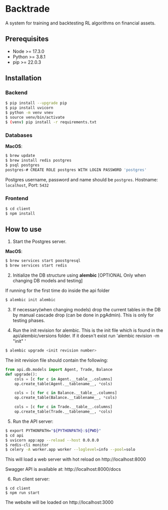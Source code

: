 # Backtrade

A system for training and backtesting RL algorithms on financial assets.

## Prerequisites
* Node >= 17.3.0
* Python >= 3.8.1
* pip >= 22.0.3

## Installation

### Backend
```sh
$ pip install --upgrade pip
$ pip install uvicorn
$ python -m venv vnev
$ source venv/bin/activate
$ (venv) pip install -r requirements.txt
```

### Databases

**MacOS**:
```sh
$ brew update
$ brew install redis postgres
$ psql postgres
postgres-# CREATE ROLE postgres WITH LOGIN PASSWORD 'postgres'
```

Postgres username, password and name should be `postgres`.
Hostname: `localhost`, Port: `5432`

### Frontend
```sh
$ cd client
$ npm install
```

## How to use
1. Start the Postgres server.

**MacOS**:
```sh
$ brew services start poostgresql
$ brew services start redis
```

2. Initialize the DB structure using **alembic** [OPTIONAL Only when changing DB models and testing]

If running for the first time do inside the api folder

```sh 
$ alembic init alembic
```

3. If necessary(when changing models) drop the current tables in the DB by manual cascade drop (can be done in pgAdmin). This is only for testing phases.

4. Run the init revision for alembic. This is the init file which is found in the api/alembic/versions folder. If it doesn't exist run 'alembic revision -m "init" '

```sh
$ alembic upgrade <init revision number>
```

The init revision file should contain the following: 

```python
from api.db.models import Agent, Trade, Balance
def upgrade():
    cols = [c for c in Agent.__table__.columns]
    op.create_table(Agent.__tablename__, *cols)

    cols = [c for c in Balance.__table__.columns]
    op.create_table(Balance.__tablename__, *cols)

    cols = [c for c in Trade.__table__.columns]
    op.create_table(Trade.__tablename__, *cols)
```
    

5. Run the API server:  
```sh
$ export PYTHONPATH="${PYTHONPATH}:${PWD}"
$ cd api
$ uvicorn app:app --reload --host 0.0.0.0
$ redis-cli monitor
$ celery -A worker.app worker --loglevel=info --pool=solo
```

This will load a web server with hot reload on http://localhost:8000

Swagger API is available at: http://localhost:8000/docs

6. Run client server:
```
$ cd client
$ npm run start
```

The website will be loaded on http://localhost:3000
